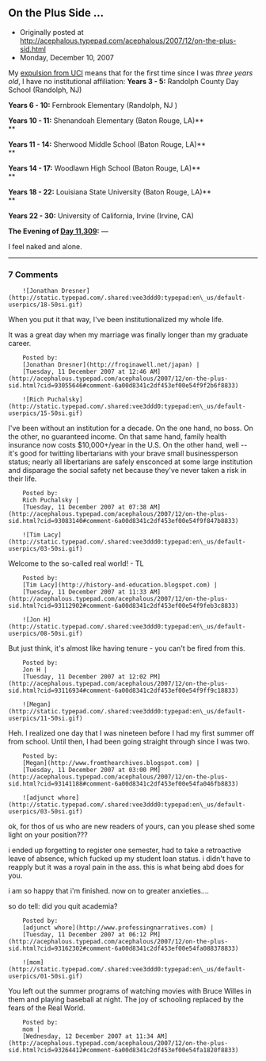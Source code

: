 ## On the Plus Side ...

 * Originally posted at http://acephalous.typepad.com/acephalous/2007/12/on-the-plus-sid.html
 * Monday, December 10, 2007



My [expulsion from UCI](http://acephalous.typepad.com/acephalous/2007/12/youre-a-vortex.html) means that for the first time since I was _three years old_, I have no institutional affiliation:
**Years 3 - 5:** Randolph County Day School (Randolph, NJ)

**Years 6 - 10:** Fernbrook Elementary (Randolph, NJ
)

**Years 10 - 11:** Shenandoah Elementary (Baton Rouge, LA)**  
**

**Years 11 - 14:** Sherwood Middle School (Baton Rouge, LA)**  
**

**Years 14 - 17:** Woodlawn High School (Baton Rouge, LA)**  
**

**Years 18 - 22:** Louisiana State University (Baton Rouge, LA)**  
**

**Years 22 - 30:** University of California, Irvine (Irvine, CA)

**The Evening of [Day 11,309](http://www.paulsadowski.com/birthday.asp):** —

I feel naked and alone.  

		

* * *

### 7 Comments 

		

                
[]()

	

		![Jonathan Dresner](http://static.typepad.com/.shared:vee3ddd0:typepad:en\_us/default-userpics/18-50si.gif)
	

	

		

When you put it that way, I've been institutionalized my whole life. 

It was a great day when my marriage was finally longer than my graduate career.

	

		Posted by:
		[Jonathan Dresner](http://froginawell.net/japan) |
		[Tuesday, 11 December 2007 at 12:46 AM](http://acephalous.typepad.com/acephalous/2007/12/on-the-plus-sid.html?cid=93055646#comment-6a00d8341c2df453ef00e54f9f2b6f8833)

[]()

	

		![Rich Puchalsky](http://static.typepad.com/.shared:vee3ddd0:typepad:en\_us/default-userpics/15-50si.gif)
	

	

		

I've been without an institution for a decade.  On the one hand, no boss.  On the other, no guaranteed income.  On that same hand, family health insurance now costs $10,000+/year in the U.S.  On the other hand, well -- it's good for twitting libertarians with your brave small businessperson status; nearly all libertarians are safely ensconced at some large institution and disparage the social safety net because they've never taken a risk in their life.

	

		Posted by:
		Rich Puchalsky |
		[Tuesday, 11 December 2007 at 07:38 AM](http://acephalous.typepad.com/acephalous/2007/12/on-the-plus-sid.html?cid=93083140#comment-6a00d8341c2df453ef00e54f9f847b8833)

[]()

	

		![Tim Lacy](http://static.typepad.com/.shared:vee3ddd0:typepad:en\_us/default-userpics/03-50si.gif)
	

	

		

Welcome to the so-called real world! - TL

	

		Posted by:
		[Tim Lacy](http://history-and-education.blogspot.com) |
		[Tuesday, 11 December 2007 at 11:33 AM](http://acephalous.typepad.com/acephalous/2007/12/on-the-plus-sid.html?cid=93112902#comment-6a00d8341c2df453ef00e54f9feb3c8833)

[]()

	

		![Jon H](http://static.typepad.com/.shared:vee3ddd0:typepad:en\_us/default-userpics/08-50si.gif)
	

	

		

But just think, it's almost like having tenure - you can't be fired from this.

	

		Posted by:
		Jon H |
		[Tuesday, 11 December 2007 at 12:02 PM](http://acephalous.typepad.com/acephalous/2007/12/on-the-plus-sid.html?cid=93116934#comment-6a00d8341c2df453ef00e54f9ff9c18833)

[]()

	

		![Megan](http://static.typepad.com/.shared:vee3ddd0:typepad:en\_us/default-userpics/11-50si.gif)
	

	

		

Heh.  I realized one day that I was nineteen before I had my first summer off from school.  Until then, I had been going straight through since I was two.

	

		Posted by:
		[Megan](http://www.fromthearchives.blogspot.com) |
		[Tuesday, 11 December 2007 at 03:00 PM](http://acephalous.typepad.com/acephalous/2007/12/on-the-plus-sid.html?cid=93141188#comment-6a00d8341c2df453ef00e54fa046fb8833)

[]()

	

		![adjunct whore](http://static.typepad.com/.shared:vee3ddd0:typepad:en\_us/default-userpics/03-50si.gif)
	

	

		

ok, for thos of us who are new readers of yours, can you please shed some light on your position???  

i ended up forgetting to register one semester, had to take a retroactive leave of absence, which fucked up my student loan status.  i didn't have to reapply but it was a royal pain in the ass.  this is what being abd does for you.

i am so happy that i'm finished.  now on to greater anxieties....

so do tell: did you quit academia?  

	

		Posted by:
		[adjunct whore](http://www.professingnarratives.com) |
		[Tuesday, 11 December 2007 at 06:12 PM](http://acephalous.typepad.com/acephalous/2007/12/on-the-plus-sid.html?cid=93162302#comment-6a00d8341c2df453ef00e54fa088378833)

[]()

	

		![mom](http://static.typepad.com/.shared:vee3ddd0:typepad:en\_us/default-userpics/01-50si.gif)
	

	

		

You left out the summer programs of watching movies with Bruce Willes in them and playing baseball at night. The joy of schooling replaced by the fears of the Real World.

	

		Posted by:
		mom |
		[Wednesday, 12 December 2007 at 11:34 AM](http://acephalous.typepad.com/acephalous/2007/12/on-the-plus-sid.html?cid=93264412#comment-6a00d8341c2df453ef00e54fa1820f8833)

		

        